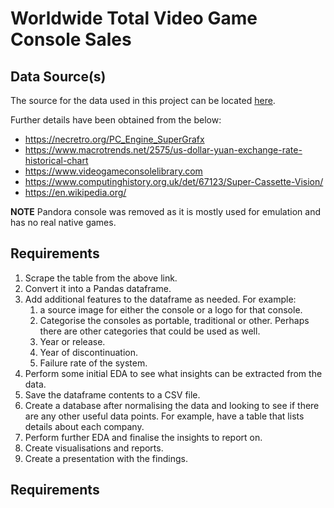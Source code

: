 # Worldwide Total Video Game Console Sales

## Data Source(s)

The source for the data used in this project can be located [here](https://www.vgchartz.com/charts/platform_totals/Hardware.php).

Further details have been obtained from the below:

- https://necretro.org/PC_Engine_SuperGrafx
- https://www.macrotrends.net/2575/us-dollar-yuan-exchange-rate-historical-chart
- https://www.videogameconsolelibrary.com
- https://www.computinghistory.org.uk/det/67123/Super-Cassette-Vision/
- https://en.wikipedia.org/

**NOTE** Pandora console was removed as it is mostly used for emulation and has no real native games.

## Requirements

1. Scrape the table from the above link.
2. Convert it into a Pandas dataframe.
3. Add additional features to the dataframe as needed. For example:
   1. a source image for either the console or a logo for that console.
   2. Categorise the consoles as portable, traditional or other. Perhaps there are other categories that could be used as well.
   3. Year or release.
   4. Year of discontinuation.
   5. Failure rate of the system.
4. Perform some initial EDA to see what insights can be extracted from the data.
5. Save the dataframe contents to a CSV file.
6. Create a database after normalising the data and looking to see if there are any other useful data points. For example, have a table that lists details about each company.
7. Perform further EDA and finalise the insights to report on.
8. Create visualisations and reports.
9. Create a presentation with the findings.



## Requirements

